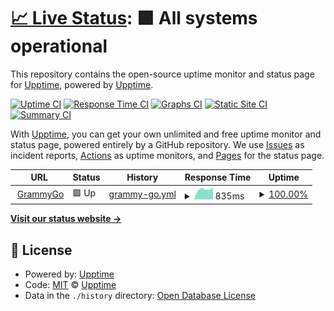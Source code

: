 # [📈 Live Status](https://upptime.github.io/upptime): <!--live status--> **🟩 All systems operational**

This repository contains the open-source uptime monitor and status page for [Upptime](https://upptime.js.org), powered by [Upptime](https://github.com/upptime/upptime).

[![Uptime CI](https://github.com/joshfester/grammy-upptime/workflows/Uptime%20CI/badge.svg)](https://github.com/joshfester/grammy-upptime/actions?query=workflow%3A%22Uptime+CI%22)
[![Response Time CI](https://github.com/joshfester/grammy-upptime/workflows/Response%20Time%20CI/badge.svg)](https://github.com/joshfester/grammy-upptime/actions?query=workflow%3A%22Response+Time+CI%22)
[![Graphs CI](https://github.com/joshfester/grammy-upptime/workflows/Graphs%20CI/badge.svg)](https://github.com/joshfester/grammy-upptime/actions?query=workflow%3A%22Graphs+CI%22)
[![Static Site CI](https://github.com/joshfester/grammy-upptime/workflows/Static%20Site%20CI/badge.svg)](https://github.com/joshfester/grammy-upptime/actions?query=workflow%3A%22Static+Site+CI%22)
[![Summary CI](https://github.com/joshfester/grammy-upptime/workflows/Summary%20CI/badge.svg)](https://github.com/joshfester/grammy-upptime/actions?query=workflow%3A%22Summary+CI%22)

With [Upptime](https://upptime.js.org), you can get your own unlimited and free uptime monitor and status page, powered entirely by a GitHub repository. We use [Issues](https://github.com/upptime/upptime/issues) as incident reports, [Actions](https://github.com/joshfester/grammy-upptime/actions) as uptime monitors, and [Pages](https://upptime.github.io/upptime) for the status page.

<!--start: status pages-->
<!-- This summary is generated by Upptime (https://github.com/upptime/upptime) -->
<!-- Do not edit this manually, your changes will be overwritten -->
<!-- prettier-ignore -->
| URL | Status | History | Response Time | Uptime |
| --- | ------ | ------- | ------------- | ------ |
| <img alt="" src="https://icons.duckduckgo.com/ip3/go.grammy.com.ico" height="13"> [GrammyGo](https://go.grammy.com/wp-login.php) | 🟩 Up | [grammy-go.yml](https://github.com/joshfester/grammy-upptime/commits/HEAD/history/grammy-go.yml) | <details><summary><img alt="Response time graph" src="./graphs/grammy-go/response-time-week.png" height="20"> 835ms</summary><br><a href="https://joshfester.github.io/grammy-upptime/history/grammy-go"><img alt="Response time 770" src="https://img.shields.io/endpoint?url=https%3A%2F%2Fraw.githubusercontent.com%2Fjoshfester%2Fgrammy-upptime%2FHEAD%2Fapi%2Fgrammy-go%2Fresponse-time.json"></a><br><a href="https://joshfester.github.io/grammy-upptime/history/grammy-go"><img alt="24-hour response time 870" src="https://img.shields.io/endpoint?url=https%3A%2F%2Fraw.githubusercontent.com%2Fjoshfester%2Fgrammy-upptime%2FHEAD%2Fapi%2Fgrammy-go%2Fresponse-time-day.json"></a><br><a href="https://joshfester.github.io/grammy-upptime/history/grammy-go"><img alt="7-day response time 835" src="https://img.shields.io/endpoint?url=https%3A%2F%2Fraw.githubusercontent.com%2Fjoshfester%2Fgrammy-upptime%2FHEAD%2Fapi%2Fgrammy-go%2Fresponse-time-week.json"></a><br><a href="https://joshfester.github.io/grammy-upptime/history/grammy-go"><img alt="30-day response time 727" src="https://img.shields.io/endpoint?url=https%3A%2F%2Fraw.githubusercontent.com%2Fjoshfester%2Fgrammy-upptime%2FHEAD%2Fapi%2Fgrammy-go%2Fresponse-time-month.json"></a><br><a href="https://joshfester.github.io/grammy-upptime/history/grammy-go"><img alt="1-year response time 758" src="https://img.shields.io/endpoint?url=https%3A%2F%2Fraw.githubusercontent.com%2Fjoshfester%2Fgrammy-upptime%2FHEAD%2Fapi%2Fgrammy-go%2Fresponse-time-year.json"></a></details> | <details><summary><a href="https://joshfester.github.io/grammy-upptime/history/grammy-go">100.00%</a></summary><a href="https://joshfester.github.io/grammy-upptime/history/grammy-go"><img alt="All-time uptime 100.00%" src="https://img.shields.io/endpoint?url=https%3A%2F%2Fraw.githubusercontent.com%2Fjoshfester%2Fgrammy-upptime%2FHEAD%2Fapi%2Fgrammy-go%2Fuptime.json"></a><br><a href="https://joshfester.github.io/grammy-upptime/history/grammy-go"><img alt="24-hour uptime 100.00%" src="https://img.shields.io/endpoint?url=https%3A%2F%2Fraw.githubusercontent.com%2Fjoshfester%2Fgrammy-upptime%2FHEAD%2Fapi%2Fgrammy-go%2Fuptime-day.json"></a><br><a href="https://joshfester.github.io/grammy-upptime/history/grammy-go"><img alt="7-day uptime 100.00%" src="https://img.shields.io/endpoint?url=https%3A%2F%2Fraw.githubusercontent.com%2Fjoshfester%2Fgrammy-upptime%2FHEAD%2Fapi%2Fgrammy-go%2Fuptime-week.json"></a><br><a href="https://joshfester.github.io/grammy-upptime/history/grammy-go"><img alt="30-day uptime 100.00%" src="https://img.shields.io/endpoint?url=https%3A%2F%2Fraw.githubusercontent.com%2Fjoshfester%2Fgrammy-upptime%2FHEAD%2Fapi%2Fgrammy-go%2Fuptime-month.json"></a><br><a href="https://joshfester.github.io/grammy-upptime/history/grammy-go"><img alt="1-year uptime 100.00%" src="https://img.shields.io/endpoint?url=https%3A%2F%2Fraw.githubusercontent.com%2Fjoshfester%2Fgrammy-upptime%2FHEAD%2Fapi%2Fgrammy-go%2Fuptime-year.json"></a></details>

<!--end: status pages-->

[**Visit our status website →**](https://upptime.github.io/upptime)

## 📄 License

- Powered by: [Upptime](https://github.com/upptime/upptime)
- Code: [MIT](./LICENSE) © [Upptime](https://upptime.js.org)
- Data in the `./history` directory: [Open Database License](https://opendatacommons.org/licenses/odbl/1-0/)

